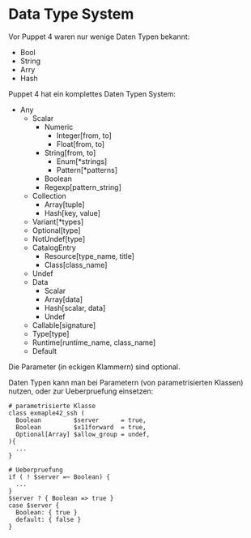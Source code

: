 # Data Type System

Vor Puppet 4 waren nur wenige Daten Typen bekannt:

- Bool
- String
- Arry
- Hash

Puppet 4 hat ein komplettes Daten Typen System:

- Any
    - Scalar
        - Numeric
            - Integer[from, to]
            - Float[from, to]
        - String[from, to]
            - Enum[*strings]
            - Pattern[*patterns]
        - Boolean
        - Regexp[pattern_string]
    - Collection
        - Array[tuple]
        - Hash[key, value]
    - Variant[*types]
    - Optional[type]
    - NotUndef[type]
    - CatalogEntry
        - Resource[type_name, title]
        - Class[class_name]
    - Undef
    - Data
        - Scalar
        - Array[data]
        - Hash[scalar, data]
        - Undef
    - Callable[signature]
    - Type[type]
    - Runtime[runtime_name, class_name]
    - Default

Die Parameter (in eckigen Klammern) sind optional.

Daten Typen kann man bei Parametern (von parametrisierten Klassen) nutzen, oder zur Ueberpruefung einsetzen:

    # parametrisierte Klasse
    class exmaple42_ssh (
      Boolean         $server      = true,
      Boolean         $x11forward  = true,
      Optional[Array] $allow_group = undef,
    ){
      ...
    }

    # Ueberpruefung
    if ( ! $server =~ Boolean) {
      ...
    }
    $server ? { Boolean => true }
    case $server {
      Boolean: { true }
      default: { false }
    }


